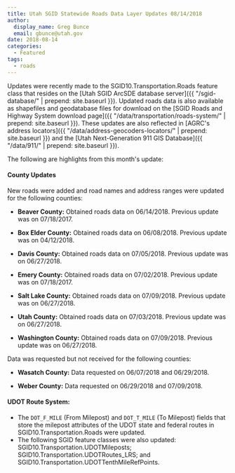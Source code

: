 ```yaml
---
title: Utah SGID Statewide Roads Data Layer Updates 08/14/2018
author:
  display_name: Greg Bunce
  email: gbunce@utah.gov
date: 2018-08-14
categories:
  - Featured
tags:
  - roads
---
```


Updates were recently made to the SGID10.Transportation.Roads feature class that resides on the [Utah SGID ArcSDE database server]({{ "/sgid-database/" | prepend: site.baseurl }}). Updated roads data is also available as shapefiles and geodatabase files for download on the [SGID Roads and Highway System download page]({{ "/data/transportation/roads-system/" | prepend: site.baseurl }}). These updates are also reflected in [AGRC's address locators]({{ "/data/address-geocoders-locators/" | prepend: site.baseurl }}) and the [Utah Next-Generation 911 GIS Database]({{ "/data/911/" | prepend: site.baseurl }}).


The following are highlights from this month's update:

#### County Updates 
New roads were added and road names and address ranges were updated for the following counties:

- **Beaver County:** Obtained roads data on 06/14/2018. Previous update was on 07/18/2017.

- **Box Elder County:** Obtained roads data on 06/08/2018. Previous update was on 04/12/2018.

- **Davis County:** Obtained roads data on 07/05/2018. Previous update was on 06/27/2018.

- **Emery County:** Obtained roads data on 07/02/2018. Previous update was on 07/18/2017.
 
- **Salt Lake County:** Obtained roads data on  07/09/2018. Previous update was on 06/27/2018.

- **Utah County:** Obtained roads data on 07/03/2018. Previous update was on 06/27/2018.

- **Washington County:** Obtained roads data on 07/09/2018. Previous update was on 06/27/2018.

Data was requested but not received for the following counties:

- **Wasatch County:** Data requested on 06/07/2018 and 06/29/2018.

- **Weber County:** Data requested on 06/29/2018 and 07/09/2018.

#### UDOT Route System:

- The `DOT_F_MILE` (From Milepost) and `DOT_T_MILE` (To Milepost) fields that store the milepost attributes of the UDOT state and federal routes in SGID10.Transportation.Roads were updated.
- The following SGID feature classes were also updated: SGID10.Transportation.UDOTMileposts; SGID10.Transportation.UDOTRoutes_LRS; and SGID10.Transportation.UDOTTenthMileRefPoints.
